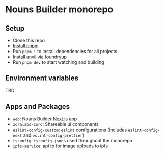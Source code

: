 # Nouns Builder monorepo

## Setup

- Clone this repo
- [Install pnpm](https://pnpm.io/installation#using-corepack)
- Run `pnpm i` to install dependencies for all projects
- Install [anvil via foundryup](https://github.com/foundry-rs/foundry/blob/master/README.md#installation)
- Run `pnpm dev` to start watching and building

## Environment variables

TBD

## Apps and Packages

- `web`: Nouns Builder [Next.js](https://nextjs.org/) app
- `zoralabs-zord`: Shareable ui components
- `eslint-config-custom`: `eslint` configurations (includes `eslint-config-next` and `eslint-config-prettier`)
- `tsconfig`: `tsconfig.json`s used throughout the monorepo
- `ipfs-service`: api to for image uploads to ipfs

